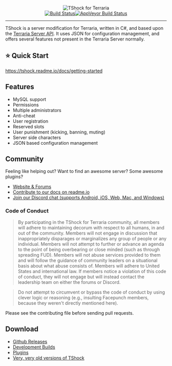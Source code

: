 <p align="center">
  <img src="https://tshock.co/newlogo.png" alt="TShock for Terraria"><br />
  <a href="https://travis-ci.org/NyxStudios/TShock"><img src="https://travis-ci.org/NyxStudios/TShock.png?branch=general-devel" alt="Build Status"></a><a href="https://ci.appveyor.com/project/hakusaro/tshock"><img src="https://ci.appveyor.com/api/projects/status/chhe61q227lqdlg1?svg=true" alt="AppVeyor Build Status"></a><br />
  <hr />
</p>

TShock is a server modification for Terraria, written in C#, and based upon the [Terraria Server API](https://github.com/NyxStudios/TerrariaAPI-Server). It uses JSON for configuration management, and offers several features not present in the Terraria Server normally.

## :star: Quick Start

https://tshock.readme.io/docs/getting-started

## Features

* MySQL support
* Permissions
* Multiple administrators
* Anti-cheat
* User registration
* Reserved slots
* User punishment (kicking, banning, muting)
* Server side characters
* JSON based configuration management

## Community

Feeling like helping out? Want to find an awesome server? Some awesome plugins?

* [Website & Forums](https://tshock.co/xf/)
* [Contribute to our docs on readme.io](https://tshock.readme.io/)
* [Join our Discord chat (supports Android, iOS, Web, Mac, and Windows)](https://discord.gg/XUJdH58)

### Code of Conduct

> By participating in the TShock for Terraria community, all members will adhere to maintaining decorum with respect to all humans, in and out of the community. Members will not engage in discussion that inappropriately disparages or marginalizes any group of people or any individual. Members will not attempt to further or advance an agenda to the point of being overbearing or close minded (such as through spreading FUD). Members will not abuse services provided to them and will follow the guidance of community leaders on a situational basis about what abuse consists of. Members will adhere to United States and international law. If members notice a violation of this code of conduct, they will not engage but will instead contact the leadership team on either the forums or Discord.

> Do not attempt to circumvent or bypass the code of conduct by using clever logic or reasoning (e.g., insulting Facepunch members, because they weren't directly mentioned here).

Please see the contributing file before sending pull requests.

## Download

* [Github Releases](https://github.com/TShock/TShock/releases)
* [Development Builds](https://travis.tshock.co/)
* [Plugins](https://tshock.co/xf/index.php?resources/)
* [Very, very old versions of TShock](https://github.com/TShock/TShock/downloads)
